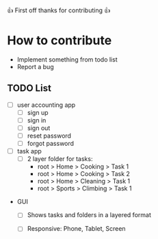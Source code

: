 :+1: First off thanks for contributing :+1:

# How to contribute
- Implement something from todo list
- Report a bug

## TODO List
- [ ] user accounting app
    - [ ] sign up
    - [ ] sign in
    - [ ] sign out
    - [ ] reset password
    - [ ] forgot password
- [ ] task app
    - [ ] 2 layer folder for tasks: 
        - root > Home > Cooking > Task 1
        - root > Home > Cooking > Task 2
        - root > Home > Cleaning > Task 1
        - root > Sports > Climbing > Task 1
- GUI
    - [ ] Shows tasks and folders in a layered format
    - [ ] Responsive: Phone, Tablet, Screen
 
